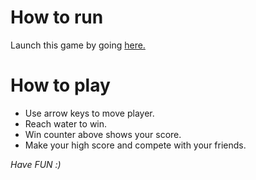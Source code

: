 How to run
===============================

Launch this game by going [here.](https://ceoatbetrworld.github.io/ObjectOrientedJSGame/)

How to play
===============================

* Use arrow keys to move player.
* Reach water to win.
* Win counter above shows your score.
* Make your high score and compete with your friends.

_Have FUN :)_